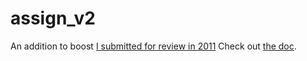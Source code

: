 # assign_v2
An addition to boost [I submitted for review in 2011](https://lists.boost.org/boost-announce/2011/06/0315.php)
Check out [the doc](https://htmlpreview.github.io/?https://github.com/rogard/assign_v2/blob/main/libs/assign/v2/doc/html/index.html).
